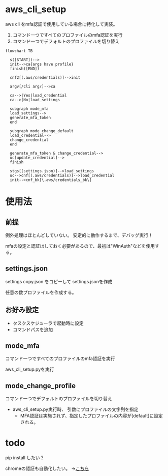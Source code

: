 # aws_cli_setup


aws cli をmfa認証で使用している場合に特化して実装。

1. コマンド一つですべてのプロファイルのmfa認証を実行
2. コマンド一つでデフォルトのプロファイルを切り替え


```mermaid
flowchart TB

  s([START])-->
  init-->ca{args have profile}
  finish([END])

  cnf2[(.aws/credentials)]-->init

  argv[/cli arg/]-->ca

  ca-->|Yes|load_credential
  ca-->|No|load_settings

  subgraph mode_mfa
  load_settings-->
  generate_mfa_token
  end

  subgraph mode_change_default
  load_credential-->
  change_credential
  end

  generate_mfa_token & change_credential-->
  uc[update_credential]-->
  finish

  stgs[(settings.json)]-->load_settings
  uc-->cnf[(.aws/credentials)]-->load_credential
  init-->cnf_bk[\.aws/credentials_bk\]
```
<!-- 初使用。手動調整できないところが痒いな。
だからこそ一貫性が保てるというのもあるけど。 -->

# 使用法

## 前提

例外処理はほとんどしていない。
安定的に動作するまで、デバッグ実行！

mfaの設定と認証はしておく必要があるので、最初は"WinAuth"などを使用する。

## settings.json

settings copy.json
をコピーして
settings.jsonを作成

任意の数プロファイルを作成する。


## お好み設定

* タスクスケジューラで起動時に設定
* コマンドパスを追加

## mode_mfa
コマンド一つですべてのプロファイルのmfa認証を実行

aws_cli_setup.pyを実行

## mode_change_profile
コマンド一つでデフォルトのプロファイルを切り替え

* aws_cli_setup.py実行時、 引数にプロファイルの文字列を指定
  * MFA認証は実施されず、指定したプロファイルの内容が[default]に設定される。



# todo

pip install したい？

chromeの認証も自動化したい。
→[こちら](https://github.com/ichir0roie/chrome-mfa-login)
